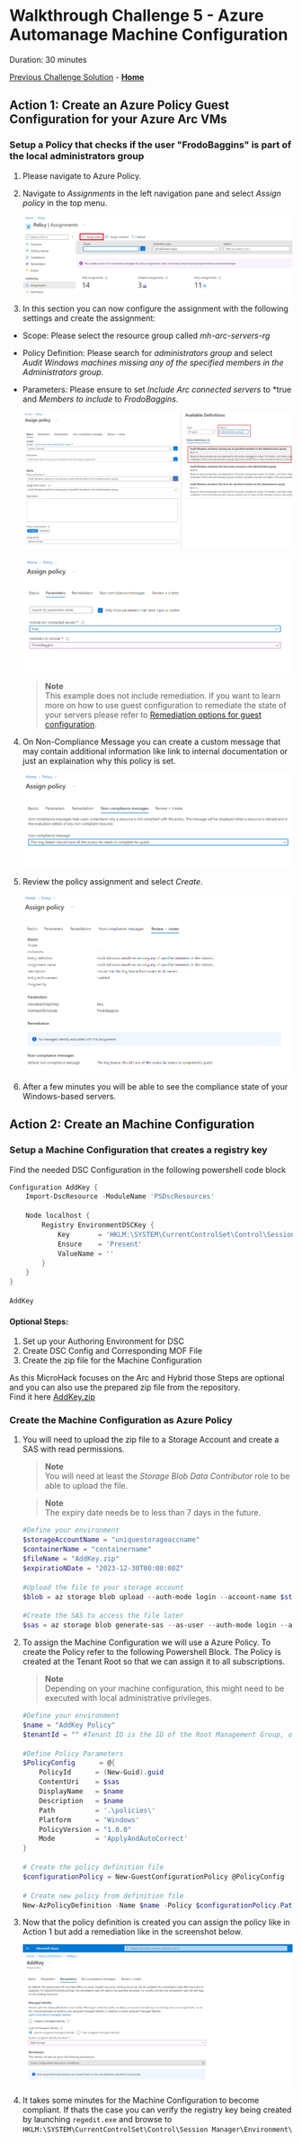 # Walkthrough Challenge 5 - Azure Automanage Machine Configuration

Duration: 30 minutes

[Previous Challenge Solution](../challenge-4/solution.md) - **[Home](../../Readme.md)**

## Action 1: Create an Azure Policy Guest Configuration for your Azure Arc VMs

### Setup a Policy that checks if the user "FrodoBaggins" is part of the local administrators group


1. Please navigate to Azure Policy.

2. Navigate to *Assignments* in the left navigation pane and select *Assign policy* in the top menu.

    ![PolicyAssignment.png](./img/PolicyAssignment.png)

3. In this section you can now configure the assignment with the following settings and create the assignment:

- Scope: Please select the resource group called *mh-arc-servers-rg*
- Policy Definition: Please search for *administrators group* and select *Audit Windows machines missing any of the specified members in the Administrators group*.
- Parameters: Please ensure to set *Include Arc connected servers* to *true and *Members to include* to *FrodoBaggins*.

    ![PolicyAssignmentBasics.png](./img/PolicyAssignmentBasics.png)

    ![PolicyAssignmentParameters.png](./img/PolicyAssignmentParameters.png)

    > **Note**  
    > This example does not include remediation. If you want to learn more on how to use guest configuration to remediate the state of your servers please refer to [Remediation options for guest configuration](https://docs.microsoft.com/en-us/azure/governance/policy/concepts/guest-configuration-policy-effects). 
    
    
4. On Non-Compliance Message you can create a custom message that may contain additional information like link to internal documentation or just an explaination why this policy is set.

    ![PolicyAssignmentMessage.png](./img/PolicyAssignmentMessage.png)

5. Review the policy assignment and select *Create*.

    ![PolicyAssignmentReview.png](./img/PolicyAssignmentReview.png)

6. After a few minutes you will be able to see the compliance state of your Windows-based servers.

## Action 2: Create an Machine Configuration

### Setup a Machine Configuration that creates a registry key 

Find the needed DSC Configuration in the following powershell code block

```powershell
Configuration AddKey {
    Import-DscResource -ModuleName 'PSDscResources'

    Node localhost {
        Registry EnvironmentDSCKey {
            Key       = 'HKLM:\SYSTEM\CurrentControlSet\Control\Session Manager\Environment\EnvironmentKeyDSC'
            Ensure    = 'Present'
            ValueName = ''
        }
    }
}

AddKey
```

#### Optional Steps:  

1. Set up your Authoring Environment for DSC
2. Create DSC Config and Corresponding MOF File
3. Create the zip file for the Machine Configuration

As this MicroHack focuses on the Arc and Hybrid those Steps are optional and you can also use the prepared zip file from the repository.  
Find it here [AddKey.zip](https://github.com/microsoft/MicroHack/raw/main/03-Azure/01-03-Infrastructure/02_Hybrid_Azure_Arc_Servers/resources/AddKey.zip)

### Create the Machine Configuration as Azure Policy

1. You will need to upload the zip file to a Storage Account and create a SAS with read permissions.  
    > **Note**  
    >  You will need at least the *Storage Blob Data Contributor* role to be able to upload the file.   

    > **Note**  
    >  The expiry date needs be to less than 7 days in the future.

    ```powershell
    #Define your environment
    $storageAccountName = "uniquestorageaccname"
    $containerName = "containername"
    $fileName = "AddKey.zip"
    $expiratioNDate = "2023-12-30T00:00:00Z"

    #Upload the file to your storage account
    $blob = az storage blob upload --auth-mode login --account-name $storageAccountName --container-name $containerName --file $fileName --name $fileName --overwrite

    #Create the SAS to access the file later
    $sas = az storage blob generate-sas --as-user --auth-mode login --account-name $storageAccountName --container-name $containerName --name $fileName --permissions r --expiry $expiratioNDate --https-only --full-uri --output tsv
    ```

2. To assign the Machine Configuration we will use a Azure Policy. To create the Policy refer to the following Powershell Block. The Policy is created at the Tenant Root so that we can assign it to all subscriptions.  
    > **Note**  
    > Depending on your machine configuration, this might need to be executed with local administrative privileges.
    ```powershell
    #Define your environment
    $name = "AddKey Policy"
    $tenantId = "" #Tenant ID is the ID of the Root Management Group, or any other Management Group ID of your choice

    #Define Policy Parameters
    $PolicyConfig      = @{
        PolicyId      = (New-Guid).guid
        ContentUri    = $sas
        DisplayName   = $name
        Description   = $name
        Path          = '.\policies\'
        Platform      = 'Windows'
        PolicyVersion = "1.0.0"
        Mode          = 'ApplyAndAutoCorrect'
    }

    # Create the policy definition file
    $configurationPolicy = New-GuestConfigurationPolicy @PolicyConfig

    # Create new policy from definition file
    New-AzPolicyDefinition -Name $name -Policy $configurationPolicy.Path -ManagementGroupName $tenantID 
    ```
3. Now that the policy definition is created you can assign the policy like in Action 1 but add a remediation like in the screenshot below.

    ![PolicyAssignmentRemediation.png](./img/PolicyAssignmentRemediation.png)

4. It takes some minutes for the Machine Configuration to become compliant. If thats the case you can verify the registry key being created by launching ``` regedit.exe ``` and browse to ``` HKLM:\SYSTEM\CurrentControlSet\Control\Session Manager\Environment\ ```